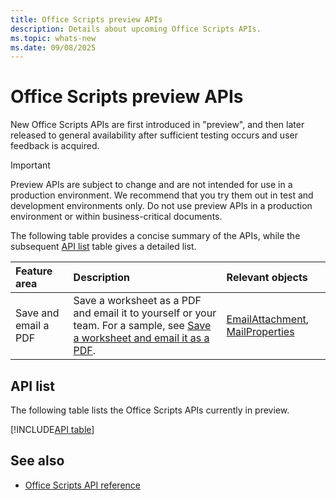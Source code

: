 ```yaml
---
title: Office Scripts preview APIs
description: Details about upcoming Office Scripts APIs.
ms.topic: whats-new
ms.date: 09/08/2025
---
```


# Office Scripts preview APIs

New Office Scripts APIs are first introduced in "preview", and then later released to general availability after sufficient testing occurs and user feedback is acquired.

> [!IMPORTANT]
> Preview APIs are subject to change and are not intended for use in a production environment. We recommend that you try them out in test and development environments only. Do not use preview APIs in a production environment or within business-critical documents.

The following table provides a concise summary of the APIs, while the subsequent [API list](#api-list) table gives a detailed list.

| Feature area | Description | Relevant objects |
|:--- |:--- |:--- |
| Save and email a PDF | Save a worksheet as a PDF and email it to yourself or your team. For a sample, see [Save a worksheet and email it as a PDF](/office/dev/scripts/resources/samples/save-as-pdf-email-as-pdf). | [EmailAttachment](/javascript/api/office-scripts/officescript/officescript.emailattachment), [MailProperties](/javascript/api/office-scripts/officescript/officescript.mailproperties) |

## API list

The following table lists the Office Scripts APIs currently in preview.

[!INCLUDE[API table](../includes/officescript-whats-new.md)]

## See also

- [Office Scripts API reference](overview.md)
